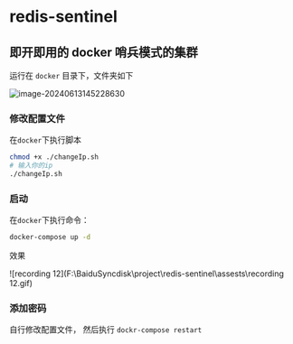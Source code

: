 # redis-sentinel
## 即开即用的 docker 哨兵模式的集群

运行在 `docker` 目录下，文件夹如下

![image-20240613145228630](F:\BaiduSyncdisk\project\redis-sentinel\assests\image-20240613145228630.png)



### 修改配置文件

在`docker`下执行脚本

```bash
chmod +x ./changeIp.sh
# 输入你的ip
./changeIp.sh
```



### 启动

在`docker`下执行命令：

```bash
docker-compose up -d
```



效果

![recording 12](F:\BaiduSyncdisk\project\redis-sentinel\assests\recording 12.gif)



### 添加密码

自行修改配置文件， 然后执行 `dockr-compose restart`
